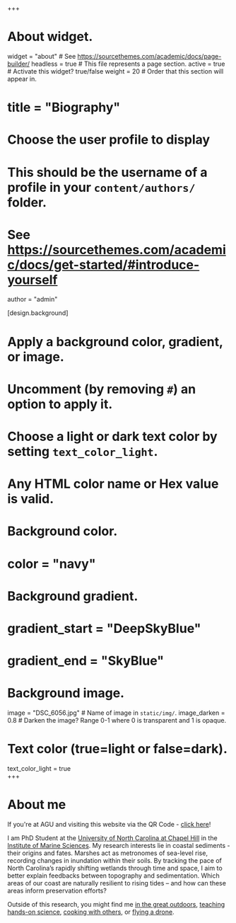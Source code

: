 

+++
# About widget.
widget = "about"  # See https://sourcethemes.com/academic/docs/page-builder/
headless = true  # This file represents a page section.
active = true # Activate this widget? true/false
weight = 20  # Order that this section will appear in.

# title = "Biography"

# Choose the user profile to display
# This should be the username of a profile in your `content/authors/` folder.
# See https://sourcethemes.com/academic/docs/get-started/#introduce-yourself
author = "admin"

[design.background]
  # Apply a background color, gradient, or image.
  #   Uncomment (by removing `#`) an option to apply it.
  #   Choose a light or dark text color by setting `text_color_light`.
  #   Any HTML color name or Hex value is valid.
  
  # Background color.
  # color = "navy"
  
  # Background gradient.
  # gradient_start = "DeepSkyBlue"
  # gradient_end = "SkyBlue"
  
  # Background image.
   image = "DSC_6056.jpg"  # Name of image in `static/img/`.
   image_darken = 0.8  # Darken the image? Range 0-1 where 0 is transparent and 1 is opaque.

  # Text color (true=light or false=dark).
   text_color_light = true  
+++

# About me
If you're at AGU and visiting this website via the QR Code - [click here](https://www.joshimmel.com/#AGU)!

I am PhD Student at the [University of North Carolina at Chapel Hill](https://www.unc.edu/) in the [Institute of Marine Sciences](https://ims.unc.edu/). My research interests lie in coastal sediments - their origins and fates. Marshes act as metronomes of sea-level rise, recording changes in inundation within their soils. By tracking the pace of North Carolina’s rapidly shifting wetlands through time and space, I aim to better explain feedbacks between topography and sedimentation. Which areas of our coast are naturally resilient to rising tides – and how can these areas inform preservation efforts?

Outside of this research, you might find me [in the great outdoors](https://www.strava.com/athletes/49210500), [teaching hands-on science](https://sixthdegreenorth.wordpress.com/), [cooking with others](https://photos.app.goo.gl/NVNG1qLAGS6ktRUz7), or [flying a drone](https://youtu.be/5qeXf_Xubxs).
